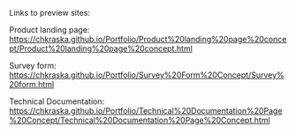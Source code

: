Links to preview sites:

Product landing page: https://chkraska.github.io/Portfolio/Product%20landing%20page%20concept/Product%20landing%20page%20concept.html

Survey form: https://chkraska.github.io/Portfolio/Survey%20Form%20Concept/Survey%20form.html
  
Technical Documentation: https://chkraska.github.io/Portfolio/Technical%20Documentation%20Page%20Concept/Technical%20Documentation%20Page%20Concept.html
